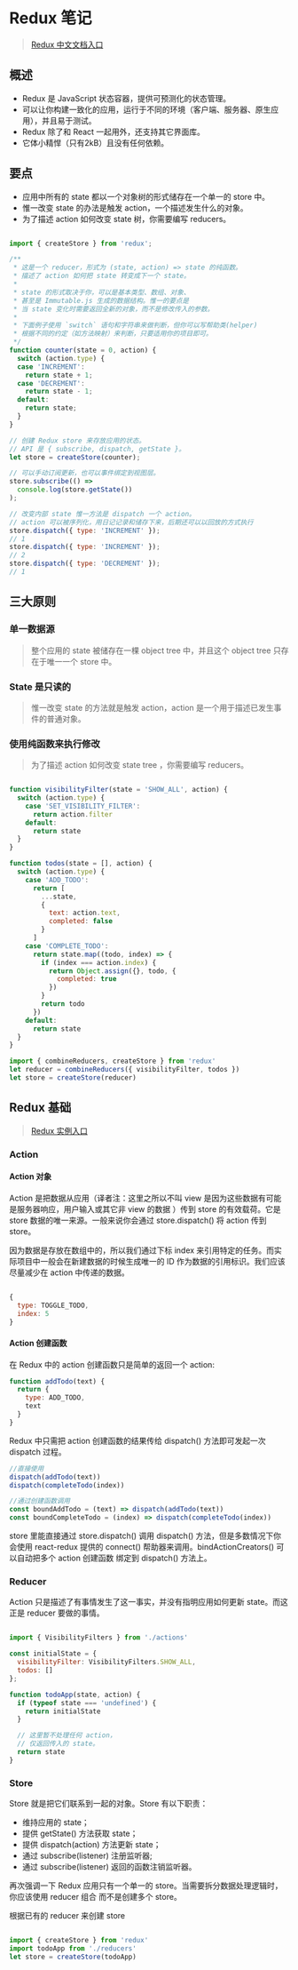 # Redux 笔记

> [Redux 中文文档入口](http://www.redux.org.cn/)

##  概述

- Redux 是 JavaScript 状态容器，提供可预测化的状态管理。
- 可以让你构建一致化的应用，运行于不同的环境（客户端、服务器、原生应用），并且易于测试。
- Redux 除了和 React 一起用外，还支持其它界面库。
- 它体小精悍（只有2kB）且没有任何依赖。

## 要点

- 应用中所有的 state 都以一个对象树的形式储存在一个单一的 store 中。
- 惟一改变 state 的办法是触发 action，一个描述发生什么的对象。
- 为了描述 action 如何改变 state 树，你需要编写 reducers。

````javascript

import { createStore } from 'redux';

/**
 * 这是一个 reducer，形式为 (state, action) => state 的纯函数。
 * 描述了 action 如何把 state 转变成下一个 state。
 *
 * state 的形式取决于你，可以是基本类型、数组、对象、
 * 甚至是 Immutable.js 生成的数据结构。惟一的要点是
 * 当 state 变化时需要返回全新的对象，而不是修改传入的参数。
 *
 * 下面例子使用 `switch` 语句和字符串来做判断，但你可以写帮助类(helper)
 * 根据不同的约定（如方法映射）来判断，只要适用你的项目即可。
 */
function counter(state = 0, action) {
  switch (action.type) {
  case 'INCREMENT':
    return state + 1;
  case 'DECREMENT':
    return state - 1;
  default:
    return state;
  }
}

// 创建 Redux store 来存放应用的状态。
// API 是 { subscribe, dispatch, getState }。
let store = createStore(counter);

// 可以手动订阅更新，也可以事件绑定到视图层。
store.subscribe(() =>
  console.log(store.getState())
);

// 改变内部 state 惟一方法是 dispatch 一个 action。
// action 可以被序列化，用日记记录和储存下来，后期还可以以回放的方式执行
store.dispatch({ type: 'INCREMENT' });
// 1
store.dispatch({ type: 'INCREMENT' });
// 2
store.dispatch({ type: 'DECREMENT' });
// 1

````

## 三大原则

### 单一数据源

> 整个应用的 state 被储存在一棵 object tree 中，并且这个 object tree 只存在于唯一一个 store 中。

### State 是只读的

> 惟一改变 state 的方法就是触发 action，action 是一个用于描述已发生事件的普通对象。

### 使用纯函数来执行修改

> 为了描述 action 如何改变 state tree ，你需要编写 reducers。

````javascript

function visibilityFilter(state = 'SHOW_ALL', action) {
  switch (action.type) {
    case 'SET_VISIBILITY_FILTER':
      return action.filter
    default:
      return state
  }
}

function todos(state = [], action) {
  switch (action.type) {
    case 'ADD_TODO':
      return [
        ...state,
        {
          text: action.text,
          completed: false
        }
      ]
    case 'COMPLETE_TODO':
      return state.map((todo, index) => {
        if (index === action.index) {
          return Object.assign({}, todo, {
            completed: true
          })
        }
        return todo
      })
    default:
      return state
  }
}

import { combineReducers, createStore } from 'redux'
let reducer = combineReducers({ visibilityFilter, todos })
let store = createStore(reducer)

````

## Redux 基础

> [Redux 实例入口](https://github.com/reactjs/redux/tree/master/examples)

### Action

#### Action 对象

Action 是把数据从应用（译者注：这里之所以不叫 view 是因为这些数据有可能是服务器响应，用户输入或其它非 view 的数据 ）传到 store 的有效载荷。它是 store 数据的唯一来源。一般来说你会通过 store.dispatch() 将 action 传到 store。

因为数据是存放在数组中的，所以我们通过下标 index 来引用特定的任务。而实际项目中一般会在新建数据的时候生成唯一的 ID 作为数据的引用标识。我们应该尽量减少在 action 中传递的数据。

````javascript

{
  type: TOGGLE_TODO,
  index: 5
}

````

#### Action 创建函数

在 Redux 中的 action 创建函数只是简单的返回一个 action:

````javascript
function addTodo(text) {
  return {
    type: ADD_TODO,
    text
  }
}
````

Redux 中只需把 action 创建函数的结果传给 dispatch() 方法即可发起一次 dispatch 过程。

````javascript
//直接使用
dispatch(addTodo(text))
dispatch(completeTodo(index))

//通过创建函数调用
const boundAddTodo = (text) => dispatch(addTodo(text))
const boundCompleteTodo = (index) => dispatch(completeTodo(index))
````

store 里能直接通过 store.dispatch() 调用 dispatch() 方法，但是多数情况下你会使用 react-redux 提供的 connect() 帮助器来调用。bindActionCreators() 可以自动把多个 action 创建函数 绑定到 dispatch() 方法上。

### Reducer

Action 只是描述了有事情发生了这一事实，并没有指明应用如何更新 state。而这正是 reducer 要做的事情。 


````javascript

import { VisibilityFilters } from './actions'

const initialState = {
  visibilityFilter: VisibilityFilters.SHOW_ALL,
  todos: []
};

function todoApp(state, action) {
  if (typeof state === 'undefined') {
    return initialState
  }

  // 这里暂不处理任何 action，
  // 仅返回传入的 state。
  return state
}

````


### Store

Store 就是把它们联系到一起的对象。Store 有以下职责：

- 维持应用的 state；
- 提供 getState() 方法获取 state；
- 提供 dispatch(action) 方法更新 state；
- 通过 subscribe(listener) 注册监听器;
- 通过 subscribe(listener) 返回的函数注销监听器。

再次强调一下 Redux 应用只有一个单一的 store。当需要拆分数据处理逻辑时，你应该使用 reducer 组合 而不是创建多个 store。

根据已有的 reducer 来创建 store 

````javascript

import { createStore } from 'redux'
import todoApp from './reducers'
let store = createStore(todoApp)

````

